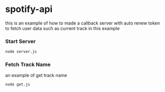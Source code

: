 # spotify-api
this is an example of how to made a callback server with auto renew token to fetch user data such as current track in this example

### Start Server
```bash
node server.js
```

### Fetch Track Name
an example of get track name
```bash
node get.js
```